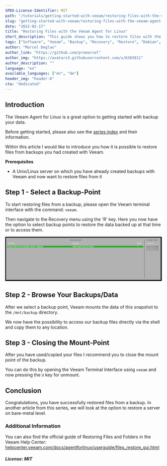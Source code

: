 ```yaml
---
SPDX-License-Identifier: MIT
path: "/tutorials/getting-started-with-veeam/restoring-files-with-the-veeam-agent-for-linux"
slug: "getting-started-with-veeam/restoring-files-with-the-veeam-agent-for-linux"
date: "2022-02-17"
title: "Restoring Files with the Veeam Agent for Linux"
short_description: "This guide shows you how to restore files with the Veeam Agent for Linux."
tags: ["Software", "Veeam", "Backup", "Recovery", "Restore", "Debian", "Ubuntu", "Linux", "Tools"]
author: "Marcel Deglau"
author_link: "https://github.com/promarcel"
author_img: "https://avatars3.githubusercontent.com/u/6303811"
author_description: ""
language: "en"
available_languages: ["en", "de"]
header_img: "header-6"
cta: "dedicated"
---
```


## Introduction

The Veeam Agent for Linux is a great option to getting started with backup your data.

Before getting started, please also see the [series index](/tutorials/getting-started-with-veeam/) and their information.

Within this article I would like to introduce you how it is possible to restore files from backups you had created with Veeam.

**Prerequisites**

* A Unix/Linux server on which you have already created backups with Veeam and now want to restore files from it

## Step 1 - Select a Backup-Point

To start restoring files from a backup, please open the Veeam terminal interface with the command: `veeam`.

Then navigate to the Recovery menu using the 'R' key. Here you now have the option to select backup points to restore the data backed up at that time or to access them.

![Restore Overview](images/13-restore-overview.png)

## Step 2 - Browse Your Backups/Data

After we select a backup point, Veeam mounts the data of this snapshot to the `/mnt/backup` directory.

We now have the possibility to access our backup files directly via the shell and copy them to any location.

## Step 3 - Closing the Mount-Point

After you have used/copied your files I recommend you to close the mount point of the backup.

You can do this by opening the Veeam Terminal Interface using `veeam` and now pressing the `U` key for unmount. 

## Conclusion

Congratulations, you have successfully restored files from a backup. In another article from this series, we will look at the option to restore a server on bare-metal level.

### Additional Information

You can also find the official guide of Restoring Files and Folders in the Veeam Help Center: [helpcenter.veeam.com/docs/agentforlinux/userguide/files_restore_gui.html](https://helpcenter.veeam.com/docs/agentforlinux/userguide/files_restore_gui.html?ver=50)

##### License: MIT

<!--

Contributor's Certificate of Origin

By making a contribution to this project, I certify that:

(a) The contribution was created in whole or in part by me and I have
    the right to submit it under the license indicated in the file; or

(b) The contribution is based upon previous work that, to the best of my
    knowledge, is covered under an appropriate license and I have the
    right under that license to submit that work with modifications,
    whether created in whole or in part by me, under the same license
    (unless I am permitted to submit under a different license), as
    indicated in the file; or

(c) The contribution was provided directly to me by some other person
    who certified (a), (b) or (c) and I have not modified it.

(d) I understand and agree that this project and the contribution are
    public and that a record of the contribution (including all personal
    information I submit with it, including my sign-off) is maintained
    indefinitely and may be redistributed consistent with this project
    or the license(s) involved.

Signed-off-by: Marcel Deglau <marcel.deglau@hetzner.com>

-->
